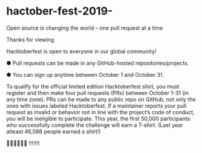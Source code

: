 # hactober-fest-2019-
Open source is changing the world – one pull request at a time

Thanks for viewing




Hacktoberfest is open to everyone in our global community!

● Pull requests can be made in any GitHub-hosted repositories/projects.

● You can sign up anytime between October 1 and October 31.

To qualify for the official limited edition Hacktoberfest shirt, you must register and then make four pull requests (PRs) between October 1-31 (in any time zone). PRs can be made to any public repo on GitHub, not only the ones with issues labeled Hacktoberfest. If a maintainer reports your pull request as invalid or behavior not in line with the project’s code of conduct, you will be ineligible to participate. This year, the first 50,000 participants who successfully complete the challenge will earn a T-shirt. (Last year atleast 46,088 people earned a shirt!)

🙏🙏🙏🙏🙏🙏
     !!!!!!!
